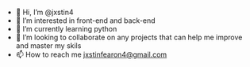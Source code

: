- 👋 Hi, I’m @jxstin4 
- 👀 I’m interested in front-end and back-end
- 🌱 I’m currently learning python
- 💞️ I’m looking to collaborate on any projects that can help me improve and master my skils
- 📫 How to reach me jxstinfearon4@gmail.com

<!---
jxstin4/jxstin4 is a ✨ special ✨ repository because its `README.md` (this file) appears on your GitHub profile.
You can click the Preview link to take a look at your changes.
--->
